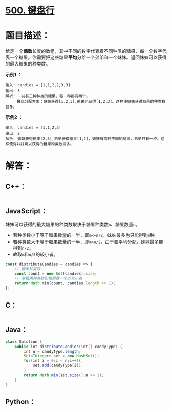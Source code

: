 # [500. 键盘行](https://leetcode-cn.com/problems/keyboard-row/)

# 题目描述：

给定一个**偶数**长度的数组，其中不同的数字代表着不同种类的糖果，每一个数字代表一个糖果。你需要把这些糖果**平均**分给一个弟弟和一个妹妹。返回妹妹可以获得的最大糖果的种类数。



**示例1 ：**

```
输入: candies = [1,1,2,2,3,3]
输出: 3
解析: 一共有三种种类的糖果，每一种都有两个。
     最优分配方案：妹妹获得[1,2,3],弟弟也获得[1,2,3]。这样使妹妹获得糖果的种类数最多。
```

**示例2 ：**

```
输入: candies = [1,1,2,3]
输出: 2
解析: 妹妹获得糖果[2,3],弟弟获得糖果[1,1]，妹妹有两种不同的糖果，弟弟只有一种。这样使得妹妹可以获得的糖果种类数最多。
```



# 解答：

## C++：

```cpp

```

## JavaScript：

妹妹可以获得的最大糖果的种类数取决于糖果种类数`m`、糖果数量`n`。

- 若种类数小于等于糖果数量的一半，即`m<=n/2`，妹妹最多也只能得到`m`种。
- 若种类数大于等于糖果数量的一半，即`m>n/2`，由于要平均分配，妹妹最多能得到`n/2`。
- 故取`m`和`n/2`的较小者。

```JavaScript
const distributeCandies = candies => {
    // 糖果种类数
    const count = new Set(candies).size;
    // 取糖果种类数和糖果数一半的较小者
    return Math.min(count, candies.length >> 1);
};
```

## C：

```c

```

## Java：
```java
class Solution {
    public int distributeCandies(int[] candyType) {
        int n = candyType.length;
        Set<Integer> set = new HashSet();
        for(int i = 0;i < n;i++){
            set.add(candyType[i]);
        }
        return Math.min(set.size(),n >> 1);
    }
}
```

## Python：

```python

```
